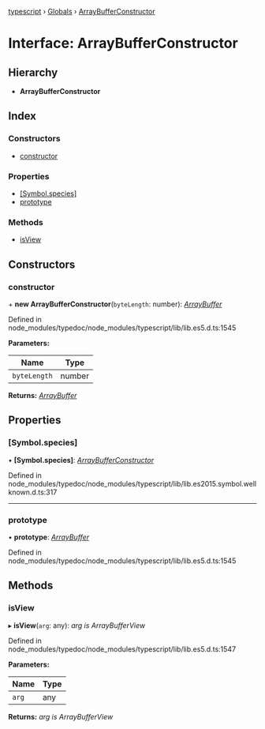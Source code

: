 [typescript](../README.md) › [Globals](../globals.md) › [ArrayBufferConstructor](arraybufferconstructor.md)

# Interface: ArrayBufferConstructor

## Hierarchy

* **ArrayBufferConstructor**

## Index

### Constructors

* [constructor](arraybufferconstructor.md#constructor)

### Properties

* [[Symbol.species]](arraybufferconstructor.md#[symbol.species])
* [prototype](arraybufferconstructor.md#prototype)

### Methods

* [isView](arraybufferconstructor.md#isview)

## Constructors

###  constructor

\+ **new ArrayBufferConstructor**(`byteLength`: number): *[ArrayBuffer](arraybuffer.md)*

Defined in node_modules/typedoc/node_modules/typescript/lib/lib.es5.d.ts:1545

**Parameters:**

Name | Type |
------ | ------ |
`byteLength` | number |

**Returns:** *[ArrayBuffer](arraybuffer.md)*

## Properties

###  [Symbol.species]

• **[Symbol.species]**: *[ArrayBufferConstructor](arraybufferconstructor.md)*

Defined in node_modules/typedoc/node_modules/typescript/lib/lib.es2015.symbol.wellknown.d.ts:317

___

###  prototype

• **prototype**: *[ArrayBuffer](arraybuffer.md)*

Defined in node_modules/typedoc/node_modules/typescript/lib/lib.es5.d.ts:1545

## Methods

###  isView

▸ **isView**(`arg`: any): *arg is ArrayBufferView*

Defined in node_modules/typedoc/node_modules/typescript/lib/lib.es5.d.ts:1547

**Parameters:**

Name | Type |
------ | ------ |
`arg` | any |

**Returns:** *arg is ArrayBufferView*
